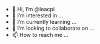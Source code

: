 - 👋 Hi, I’m @leacpi
- 👀 I’m interested in ...
- 🌱 I’m currently learning ...
- 💞️ I’m looking to collaborate on ...
- 📫 How to reach me ...

<!---
leacpi/leacpi is a ✨ special ✨ repository because its `README.md` (this file) appears on your GitHub profile.
You can click the Preview link to take a look at your changes.
--->
